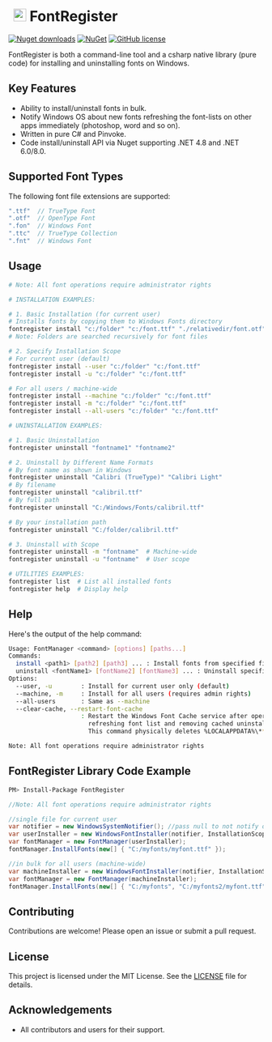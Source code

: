 # <img src="https://i.imgur.com/Q4WoRjy.png" width="25" style="margin: 5px 0px 0px 10px"/> FontRegister
[![Nuget downloads](https://img.shields.io/nuget/vpre/FontRegister.svg)](https://www.nuget.org/packages/FontRegister/)
[![NuGet](https://img.shields.io/nuget/dt/FontRegister.svg)](https://github.com/Nucs/FontRegister)
[![GitHub license](https://img.shields.io/github/license/mashape/apistatus.svg)](https://github.com/Nucs/FontRegister/blob/master/LICENSE)

FontRegister is both a command-line tool and a csharp native library (pure code) for installing and uninstalling fonts on Windows.

## Key Features
- Ability to install/uninstall fonts in bulk.
- Notify Windows OS about new fonts refreshing the font-lists on other apps immediately (photoshop, word and so on).
- Written in pure C# and Pinvoke.
- Code install/uninstall API via Nuget supporting .NET 4.8 and .NET 6.0/8.0.

## Supported Font Types

The following font file extensions are supported:
```csharp
".ttf"  // TrueType Font
".otf"  // OpenType Font
".fon"  // Windows Font
".ttc"  // TrueType Collection
".fnt"  // Windows Font
```

## Usage

```sh
# Note: All font operations require administrator rights

# INSTALLATION EXAMPLES:

# 1. Basic Installation (for current user)
# Installs fonts by copying them to Windows Fonts directory
fontregister install "c:/folder" "c:/font.ttf" "./relativedir/font.otf"
# Note: Folders are searched recursively for font files

# 2. Specify Installation Scope
# For current user (default)
fontregister install --user "c:/folder" "c:/font.ttf"
fontregister install -u "c:/folder" "c:/font.ttf"

# For all users / machine-wide
fontregister install --machine "c:/folder" "c:/font.ttf"
fontregister install -m "c:/folder" "c:/font.ttf"
fontregister install --all-users "c:/folder" "c:/font.ttf"

# UNINSTALLATION EXAMPLES:

# 1. Basic Uninstallation
fontregister uninstall "fontname1" "fontname2"

# 2. Uninstall by Different Name Formats
# By font name as shown in Windows
fontregister uninstall "Calibri (TrueType)" "Calibri Light"
# By filename
fontregister uninstall "calibril.ttf"
# By full path
fontregister uninstall "C:/Windows/Fonts/calibril.ttf"

# By your installation path
fontregister uninstall "C:/folder/calibril.ttf"

# 3. Uninstall with Scope
fontregister uninstall -m "fontname"  # Machine-wide
fontregister uninstall -u "fontname"  # User scope

# UTILITIES EXAMPLES:
fontregister list  # List all installed fonts
fontregister help  # Display help
```

## Help

Here's the output of the help command:

```sh
Usage: FontManager <command> [options] [paths...]
Commands:
  install <path1> [path2] [path3] ... : Install fonts from specified files or directories
  uninstall <fontName1> [fontName2] [fontName3] ... : Uninstall specified fonts
Options:
  --user, -u        : Install for current user only (default)
  --machine, -m     : Install for all users (requires admin rights)
  --all-users       : Same as --machine
  --clear-cache, --restart-font-cache
                    : Restart the Windows Font Cache service after operation
                      refreshing font list and removing cached uninstalled fonts.
                      This command physically deletes %LOCALAPPDATA%\**\FontCache directories

Note: All font operations require administrator rights
```

## FontRegister Library Code Example

```sh
PM> Install-Package FontRegister
```

```csharp
//Note: All font operations require administrator rights

//single file for current user
var notifier = new WindowsSystemNotifier(); //pass null to not notify other apps
var userInstaller = new WindowsFontInstaller(notifier, InstallationScope.User);
var fontManager = new FontManager(userInstaller);
fontManager.InstallFonts(new[] { "C:/myfonts/myfont.ttf" });

//in bulk for all users (machine-wide)
var machineInstaller = new WindowsFontInstaller(notifier, InstallationScope.Machine);
var fontManager = new FontManager(machineInstaller);
fontManager.InstallFonts(new[] { "C:/myfonts", "C:/myfonts2/myfont.ttf" });
```

## Contributing

Contributions are welcome! Please open an issue or submit a pull request.

## License

This project is licensed under the MIT License. See the [LICENSE](LICENSE) file for details.

## Acknowledgements

- All contributors and users for their support.
